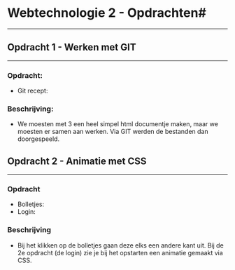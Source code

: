 # Webtechnologie 2 - Opdrachten#
***
## Opdracht 1 - Werken met GIT ##
***
### Opdracht: ###

* Git recept: 

### Beschrijving: ###

* We moesten met 3 een heel simpel html documentje maken, maar we moesten er samen aan werken. Via GIT werden de bestanden dan doorgespeeld.

## Opdracht 2 - Animatie met CSS ##
***
### Opdracht ###

* Bolletjes: 
* Login:

### Beschrijving ###

* Bij het klikken op de bolletjes gaan deze elks een andere kant uit. Bij de 2e opdracht (de login) zie je bij het opstarten een animatie gemaakt via CSS.


